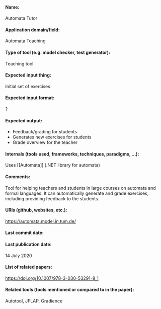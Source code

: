 #### Name:
Automata Tutor

#### Application domain/field:
Automata
Teaching

#### Type of tool (e.g. model checker, test generator):
Teaching tool

#### Expected input thing:
Initial set of exercises

#### Expected input format:
?

#### Expected output:
- Feedback/grading for students
- Generates new exercises for students
- Grade overview for the teacher

#### Internals (tools used, frameworks, techniques, paradigms, ...):
Uses [[Automata]] (.NET library for automata)

#### Comments:
Tool for helping teachers and students in large courses on automata and formal languages. It can automatically generate and grade exercises, including providing feedback to the students.

#### URIs (github, websites, etc.):
https://automata.model.in.tum.de/

#### Last commit date:

#### Last publication date:
14 July 2020

#### List of related papers:
https://doi.org/10.1007/978-3-030-53291-8_1

#### Related tools (tools mentioned or compared to in the paper):
Autotool, JFLAP, Gradience